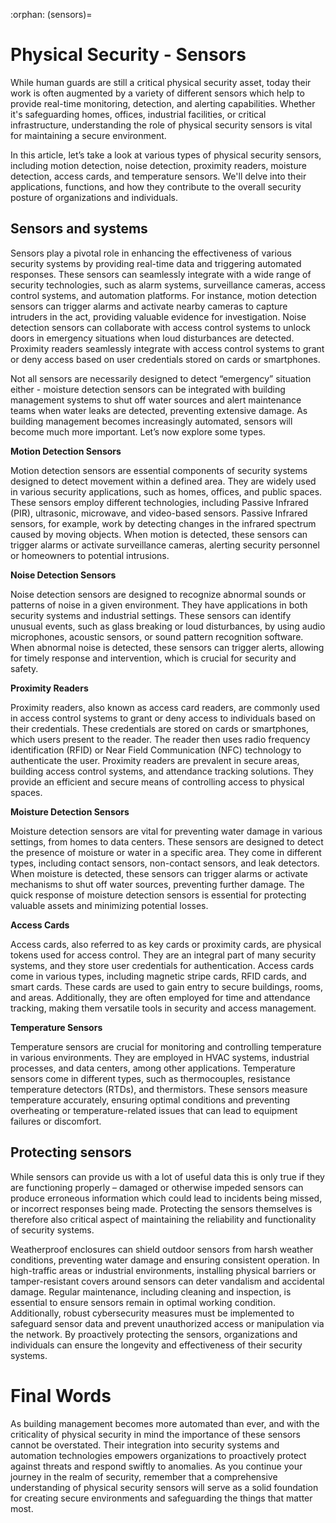 :orphan:
(sensors)=

# Physical Security - Sensors

While human guards are still a critical physical security asset, today their work is often augmented by a variety of different sensors which help to provide real-time monitoring, detection, and alerting capabilities. Whether it's safeguarding homes, offices, industrial facilities, or critical infrastructure, understanding the role of physical security sensors is vital for maintaining a secure environment.

In this article, let’s take a look at various types of physical security sensors, including motion detection, noise detection, proximity readers, moisture detection, access cards, and temperature sensors. We'll delve into their applications, functions, and how they contribute to the overall security posture of organizations and individuals. 

 

## Sensors and systems

Sensors play a pivotal role in enhancing the effectiveness of various security systems by providing real-time data and triggering automated responses. These sensors can seamlessly integrate with a wide range of security technologies, such as alarm systems, surveillance cameras, access control systems, and automation platforms. For instance, motion detection sensors can trigger alarms and activate nearby cameras to capture intruders in the act, providing valuable evidence for investigation. Noise detection sensors can collaborate with access control systems to unlock doors in emergency situations when loud disturbances are detected. Proximity readers seamlessly integrate with access control systems to grant or deny access based on user credentials stored on cards or smartphones. 

Not all sensors are necessarily designed to detect “emergency” situation either - moisture detection sensors can be integrated with building management systems to shut off water sources and alert maintenance teams when water leaks are detected, preventing extensive damage. As building management becomes increasingly automated, sensors will become much more important. Let’s now explore some types. 

 

**Motion Detection Sensors**

Motion detection sensors are essential components of security systems designed to detect movement within a defined area. They are widely used in various security applications, such as homes, offices, and public spaces. These sensors employ different technologies, including Passive Infrared (PIR), ultrasonic, microwave, and video-based sensors. Passive Infrared sensors, for example, work by detecting changes in the infrared spectrum caused by moving objects. When motion is detected, these sensors can trigger alarms or activate surveillance cameras, alerting security personnel or homeowners to potential intrusions.

 

**Noise Detection Sensors**

Noise detection sensors are designed to recognize abnormal sounds or patterns of noise in a given environment. They have applications in both security systems and industrial settings. These sensors can identify unusual events, such as glass breaking or loud disturbances, by using audio microphones, acoustic sensors, or sound pattern recognition software. When abnormal noise is detected, these sensors can trigger alerts, allowing for timely response and intervention, which is crucial for security and safety.

 

**Proximity Readers**

Proximity readers, also known as access card readers, are commonly used in access control systems to grant or deny access to individuals based on their credentials. These credentials are stored on cards or smartphones, which users present to the reader. The reader then uses radio frequency identification (RFID) or Near Field Communication (NFC) technology to authenticate the user. Proximity readers are prevalent in secure areas, building access control systems, and attendance tracking solutions. They provide an efficient and secure means of controlling access to physical spaces.

 

**Moisture Detection Sensors**

Moisture detection sensors are vital for preventing water damage in various settings, from homes to data centers. These sensors are designed to detect the presence of moisture or water in a specific area. They come in different types, including contact sensors, non-contact sensors, and leak detectors. When moisture is detected, these sensors can trigger alarms or activate mechanisms to shut off water sources, preventing further damage. The quick response of moisture detection sensors is essential for protecting valuable assets and minimizing potential losses.

 

**Access Cards**

Access cards, also referred to as key cards or proximity cards, are physical tokens used for access control. They are an integral part of many security systems, and they store user credentials for authentication. Access cards come in various types, including magnetic stripe cards, RFID cards, and smart cards. These cards are used to gain entry to secure buildings, rooms, and areas. Additionally, they are often employed for time and attendance tracking, making them versatile tools in security and access management.

 

**Temperature Sensors**

Temperature sensors are crucial for monitoring and controlling temperature in various environments. They are employed in HVAC systems, industrial processes, and data centers, among other applications. Temperature sensors come in different types, such as thermocouples, resistance temperature detectors (RTDs), and thermistors. These sensors measure temperature accurately, ensuring optimal conditions and preventing overheating or temperature-related issues that can lead to equipment failures or discomfort.

 

## Protecting sensors

While sensors can provide us with a lot of useful data this is only true if they are functioning properly – damaged or otherwise impeded sensors can produce erroneous information which could lead to incidents being missed, or incorrect responses being made. Protecting the sensors themselves is therefore also critical aspect of maintaining the reliability and functionality of security systems. 

Weatherproof enclosures can shield outdoor sensors from harsh weather conditions, preventing water damage and ensuring consistent operation. In high-traffic areas or industrial environments, installing physical barriers or tamper-resistant covers around sensors can deter vandalism and accidental damage. Regular maintenance, including cleaning and inspection, is essential to ensure sensors remain in optimal working condition. Additionally, robust cybersecurity measures must be implemented to safeguard sensor data and prevent unauthorized access or manipulation via the network. By proactively protecting the sensors, organizations and individuals can ensure the longevity and effectiveness of their security systems.

# Final Words

As building management becomes more automated than ever, and with the criticality of physical security in mind the importance of these sensors cannot be overstated. Their integration into security systems and automation technologies empowers organizations to proactively protect against threats and respond swiftly to anomalies. As you continue your journey in the realm of security, remember that a comprehensive understanding of physical security sensors will serve as a solid foundation for creating secure environments and safeguarding the things that matter most.

 

